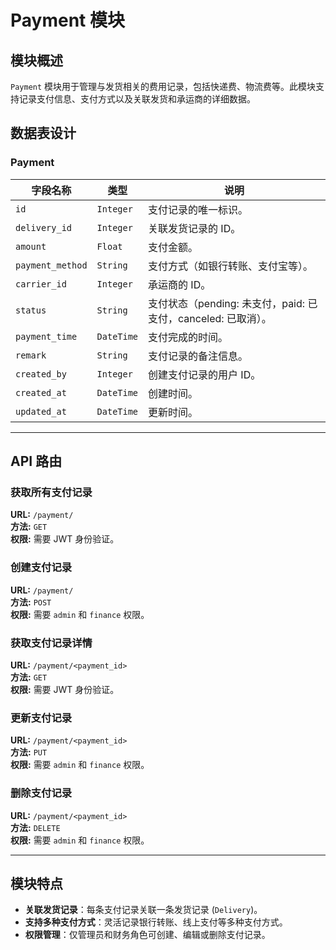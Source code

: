 # Payment 模块

## 模块概述
`Payment` 模块用于管理与发货相关的费用记录，包括快递费、物流费等。此模块支持记录支付信息、支付方式以及关联发货和承运商的详细数据。

## 数据表设计
### Payment
| 字段名称              | 类型          | 说明                                   |
|-----------------------|---------------|----------------------------------------|
| `id`                 | `Integer`     | 支付记录的唯一标识。                     |
| `delivery_id`        | `Integer`     | 关联发货记录的 ID。                     |
| `amount`             | `Float`       | 支付金额。                               |
| `payment_method`     | `String`      | 支付方式（如银行转账、支付宝等）。         |
| `carrier_id`         | `Integer`     | 承运商的 ID。                           |
| `status`             | `String`      | 支付状态（pending: 未支付，paid: 已支付，canceled: 已取消）。 |
| `payment_time`       | `DateTime`    | 支付完成的时间。                         |
| `remark`              | `String`      | 支付记录的备注信息。                     |
| `created_by`         | `Integer`     | 创建支付记录的用户 ID。                  |
| `created_at`         | `DateTime`    | 创建时间。                               |
| `updated_at`         | `DateTime`    | 更新时间。                               |

---

## API 路由

### **获取所有支付记录**
**URL:** `/payment/`  
**方法:** `GET`  
**权限:** 需要 JWT 身份验证。  

### **创建支付记录**
**URL:** `/payment/`  
**方法:** `POST`  
**权限:** 需要 `admin` 和 `finance` 权限。  

### **获取支付记录详情**
**URL:** `/payment/<payment_id>`  
**方法:** `GET`  
**权限:** 需要 JWT 身份验证。

### **更新支付记录**
**URL:** `/payment/<payment_id>`  
**方法:** `PUT`  
**权限:** 需要 `admin` 和 `finance` 权限。  

### **删除支付记录**
**URL:** `/payment/<payment_id>`  
**方法:** `DELETE`  
**权限:** 需要 `admin` 和 `finance` 权限。  

---

## 模块特点
- **关联发货记录**：每条支付记录关联一条发货记录 (`Delivery`)。
- **支持多种支付方式**：灵活记录银行转账、线上支付等多种支付方式。
- **权限管理**：仅管理员和财务角色可创建、编辑或删除支付记录。
